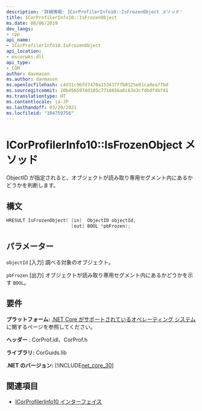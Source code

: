 ```yaml
---
description: '詳細情報: ICorProfilerInfo10::IsFrozenObject メソッド'
title: ICorProfilerInfo10::IsFrozenObject
ms.date: 08/06/2019
dev_langs:
- cpp
api_name:
- ICorProfilerInfo10.IsFrozenObject
api_location:
- mscorwks.dll
api_type:
- COM
author: davmason
ms.author: davmason
ms.openlocfilehash: c4d31c96fd7470a153437ffb0125e81ca8ea77bd
ms.sourcegitcommit: 20b4565974d185c7716656a6c63e3cfdbdf4bf41
ms.translationtype: HT
ms.contentlocale: ja-JP
ms.lasthandoff: 03/20/2021
ms.locfileid: "104759756"
---
```

# <a name="icorprofilerinfo10isfrozenobject-method"></a>ICorProfilerInfo10::IsFrozenObject メソッド

ObjectID が指定されると、オブジェクトが読み取り専用セグメント内にあるかどうかを判断します。

## <a name="syntax"></a>構文

```cpp
HRESULT IsFrozenObject( [in]  ObjectID objectId,
                        [out] BOOL *pbFrozen);
```

## <a name="parameters"></a>パラメーター

`objectId` [入力] 調べる対象のオブジェクト。

`pbFrozen` [出力] オブジェクトが読み取り専用セグメント内にあるかどうかを示す `BOOL`。

## <a name="requirements"></a>要件

**プラットフォーム:** [.NET Core がサポートされているオペレーティング システム](../../../core/install/windows.md?pivots=os-windows)に関するページを参照してください。

**ヘッダー** : CorProf.idl、CorProf.h

**ライブラリ:** CorGuids.lib

**.NET のバージョン:** [!INCLUDE[net_core_30](../../../../includes/net-core-30-md.md)]

## <a name="see-also"></a>関連項目

- [ICorProfilerInfo10 インターフェイス](icorprofilerinfo10-interface.md)
